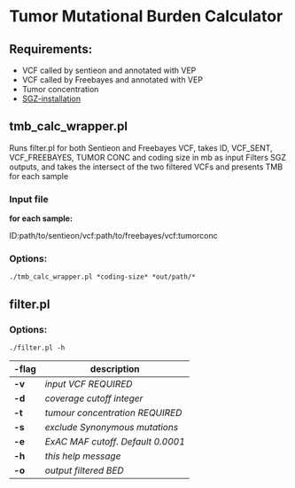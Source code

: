 # Tumor Mutational Burden Calculator

## Requirements:
* VCF called by sentieon and annotated with VEP
* VCF called by Freebayes and annotated with VEP
* Tumor concentration
* [SGZ-installation](https://github.com/jsunfmi/SGZ)


## **tmb_calc_wrapper.pl**
Runs filter.pl for both Sentieon and Freebayes VCF, takes ID, VCF_SENT, VCF_FREEBAYES, TUMOR CONC and coding size in mb as input
Filters SGZ outputs, and takes the intersect of the two filtered VCFs and presents TMB for each sample

### Input file
**for each sample:**

ID:path/to/sentieon/vcf:path/to/freebayes/vcf:tumorconc

### Options:

`./tmb_calc_wrapper.pl *coding-size* *out/path/*`

## **filter.pl**

### Options:

`./filter.pl -h`

**-flag** | **description**
--- | ---
**-v** | *input VCF REQUIRED*
**-d** | *coverage cutoff *integer**
**-t** | *tumour concentration *REQUIRED**
**-s** | *exclude Synonymous mutations*
**-e** | *ExAC MAF cutoff. Default 0.0001*
**-h** | *this help message*
**-o** | *output filtered BED*

